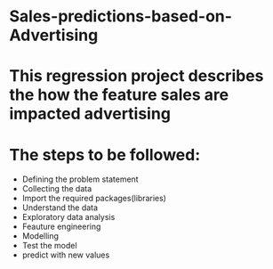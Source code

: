 # Sales-predictions-based-on-Advertising
# This regression project describes the how the feature sales are impacted advertising 
# The steps to be followed:
- Defining the problem statement
- Collecting the data
- Import the required packages(libraries)
- Understand the data
- Exploratory data analysis
- Feauture engineering
- Modelling
- Test the model
- predict with new values
